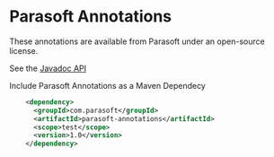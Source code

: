 # Parasoft Annotations
These annotations are available from Parasoft under an open-source license.

See the [Javadoc API](https://parasoft.github.io/annotations/apidocs/)

Include Parasoft Annotations as a Maven Dependecy
```xml
    <dependency>
      <groupId>com.parasoft</groupId>
      <artifactId>parasoft-annotations</artifactId>
      <scope>test</scope>
      <version>1.0</version>
    </dependency>
```

